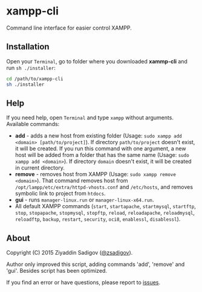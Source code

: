 # xampp-cli
Command line interface for easier control XAMPP.

## Installation
Open your `Terminal`, go to folder where you downloaded **xammp-cli** and run `sh ./installer`:
```bash
cd /path/to/xampp-cli
sh ./installer
```

## Help
If you need help, open `Terminal` and type `xampp` without arguments. Available commands:
* **add** - adds a new host from existing folder (Usage: `sudo xampp add <domain> [path/to/project]`). If directory `path/to/project` doesn't exist, it will be created. If you run this command with one argument, a new host will be added from a folder that has the same name (Usage: `sudo xampp add <domain>`). If directory `domain` doesn't exist, it will be created in current directory.
* **remove** - removes host from XAMPP (Usage: `sudo xampp remove <domain>`). That command removes host from `/opt/lampp/etc/extra/httpd-vhosts.conf` and `/etc/hosts`, and removes symbolic link to project from `htdocs`.
* **gui** - runs `manager-linux.run` or `manager-linux-x64.run`.
* All default XAMPP commands (`start`, `startapache`, `startmysql`, `startftp`, `stop`, `stopapache`, `stopmysql`, `stopftp`, `reload`, `reloadapache`, `reloadmysql`, `reloadftp`, `backup`, `restart`, `security`, `oci8`, `enablessl`, `disablessl`).

## About

Copyright (C) 2015 Ziyaddin Sadigov ([@zsadigov](http://twitter.com/zsadigov)).

Author only improved this script, adding commands 'add', 'remove' and 'gui'. Besides script has been optimized.

If you find an error or have questions, please report to [issues](https://github.com/denysdovhan/xampp-cli/issues).

